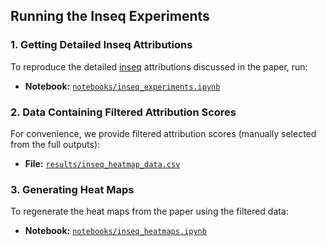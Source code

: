 ## Running the Inseq Experiments

### 1. Getting Detailed Inseq Attributions  
To reproduce the detailed [inseq](https://github.com/inseq-team/inseq) attributions discussed in the paper, run:  
- **Notebook:** [`notebooks/inseq_experiments.ipynb`](/notebooks/inseq_experiments.ipynb)  

### 2. Data Containing Filtered Attribution Scores  
For convenience, we provide filtered attribution scores (manually selected from the full outputs):  
- **File:** [`results/inseq_heatmap_data.csv`](/results/inseq_heatmap_data.csv)  

### 3. Generating Heat Maps  
To regenerate the heat maps from the paper using the filtered data:  
- **Notebook:** [`notebooks/inseq_heatmaps.ipynb`](/notebooks/inseq_heatmaps.ipynb)